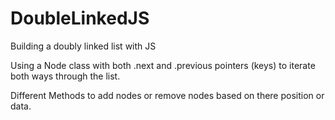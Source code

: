# DoubleLinkedJS
Building a doubly linked list with JS

Using a Node class with both .next and .previous pointers (keys) to iterate both ways through the list. 

Different  Methods to add nodes or remove nodes based on there position or data.


